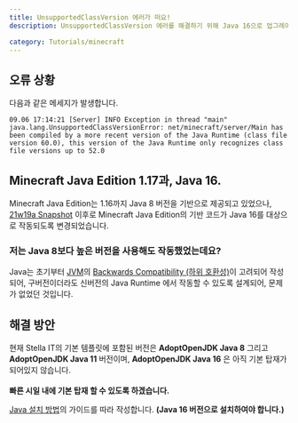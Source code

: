 ```yaml
---
title: UnsupportedClassVersion 에러가 떠요!
description: UnsupportedClassVersion 에러를 해결하기 위해 Java 16으로 업그레이드 하는 방법을 알아봅니다.

category: Tutorials/minecraft
---
```


## 오류 상황
다음과 같은 메세지가 발생합니다.  
```
09.06 17:14:21 [Server] INFO Exception in thread "main" java.lang.UnsupportedClassVersionError: net/minecraft/server/Main has been compiled by a more recent version of the Java Runtime (class file version 60.0), this version of the Java Runtime only recognizes class file versions up to 52.0
```

## Minecraft Java Edition 1.17과, Java 16.
Minecraft Java Edition는 1.16까지 Java 8 버전을 기반으로 제공되고 있었으나, [21w19a Snapshot](https://www.minecraft.net/en-us/article/minecraft-snapshot-21w19a) 이후로 Minecraft Java Edition의 기반 코드가 Java 16를 대상으로 작동되도록 변경되었습니다.

### 저는 Java 8보다 높은 버전을 사용해도 작동했었는데요?
Java는 초기부터 [JVM](https://ko.wikipedia.org/wiki/%EC%9E%90%EB%B0%94_%EA%B0%80%EC%83%81_%EB%A8%B8%EC%8B%A0)의 [Backwards Compatibility (하위 호환성)](https://ko.wikipedia.org/wiki/%ED%95%98%EC%9C%84_%ED%98%B8%ED%99%98%EC%84%B1)이 고려되어 작성되어, 구버전이더라도 신버전의 Java Runtime 에서 작동할 수 있도록 설계되어, 문제가 없었던 것입니다.

## 해결 방안

<alert type="warning">
    현재 Stella IT의 기본 템플릿에 포함된 버전은 <b>AdoptOpenJDK Java 8</b> 그리고 <b>AdoptOpenJDK Java 11</b> 버전이며, <b>AdoptOpenJDK Java 16</b> 은 아직 기본 탑재가 되어있지 않습니다.<br><br>
    <b>빠른 시일 내에 기본 탑재 할 수 있도록 하겠습니다.</b>
</alert>

[Java 설치 방법](/tutorials/minecraft/install-guide/java.md)의 가이드를 따라 작성합니다. **(Java 16 버전으로 설치하여야 합니다.)**
